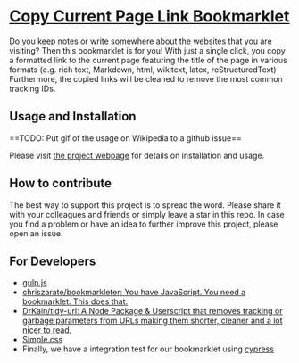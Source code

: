 # [Copy Current Page Link Bookmarklet](https://bithappens.github.io/copy-link-bookmarklet)

Do you keep notes or write somewhere about the websites that you are visiting?
Then this bookmarklet is for you!
With just a single click, you copy a formatted link to the current page featuring the title of the page in various formats (e.g. rich text, Markdown, html, wikitext, latex, reStructuredText)
Furthermore, the copied links will be cleaned to remove the most common tracking IDs. 

## Usage and Installation

==TODO: Put gif of the usage on Wikipedia to a github issue==

Please visit [the project webpage](https://bithappens.github.io/copy-link-bookmarklet) for details on installation and usage.

## How to contribute

The best way to support this project is to spread the word.
Please share it with your colleagues and friends or simply leave a star in this repo.
In case you find a problem or have an idea to further improve this project, please open an issue.

## For Developers

* [gulp.js](https://gulpjs.com/)
* [chriszarate/bookmarkleter: You have JavaScript. You need a bookmarklet. This does that.](https://github.com/chriszarate/bookmarkleter)
* [DrKain/tidy-url: A Node Package & Userscript that removes tracking or garbage parameters from URLs making them shorter, cleaner and a lot nicer to read.](https://github.com/DrKain/tidy-url)
* [Simple.css](https://simplecss.org/)
* Finally, we have a integration test for our bookmarklet using [cypress](https://www.cypress.io/)
